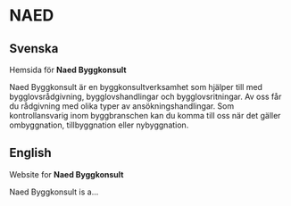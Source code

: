 # NAED

Svenska
-------

Hemsida för **Naed Byggkonsult**

Naed Byggkonsult är en byggkonsultverksamhet som hjälper till med bygglovsrådgivning, bygglovshandlingar och bygglovsritningar. Av oss får du rådgivning med olika typer av ansökningshandlingar. Som kontrollansvarig inom byggbranschen kan du komma till oss när det gäller ombyggnation, tillbyggnation eller nybyggnation. 


English
-------

Website for **Naed Byggkonsult**

Naed Byggkonsult is a... 
